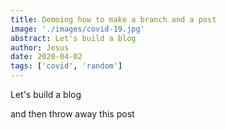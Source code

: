 ```yaml
---
title: Demoing how to make a branch and a post
image: './images/covid-19.jpg'
abstract: Let's build a blog
author: Jesus
date: 2020-04-02
tags: ['covid', 'random']
---
```


Let's build a blog

and then throw away this post

